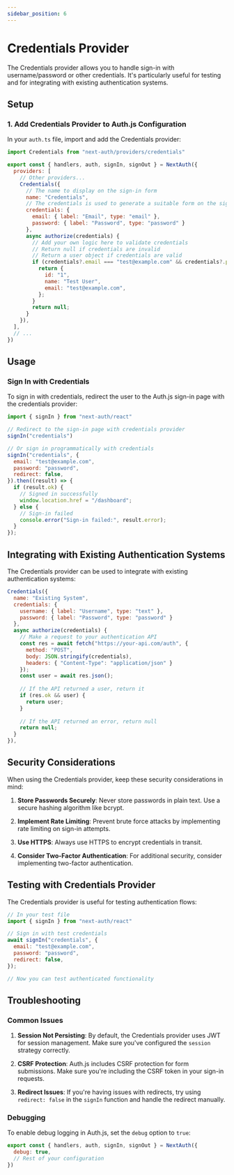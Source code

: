 ```yaml
---
sidebar_position: 6
---
```


# Credentials Provider

The Credentials provider allows you to handle sign-in with username/password or other credentials. It's particularly useful for testing and for integrating with existing authentication systems.

## Setup

### 1. Add Credentials Provider to Auth.js Configuration

In your `auth.ts` file, import and add the Credentials provider:

```javascript
import Credentials from "next-auth/providers/credentials"

export const { handlers, auth, signIn, signOut } = NextAuth({
  providers: [
    // Other providers...
    Credentials({
      // The name to display on the sign-in form
      name: "Credentials",
      // The credentials is used to generate a suitable form on the sign-in page
      credentials: {
        email: { label: "Email", type: "email" },
        password: { label: "Password", type: "password" }
      },
      async authorize(credentials) {
        // Add your own logic here to validate credentials
        // Return null if credentials are invalid
        // Return a user object if credentials are valid
        if (credentials?.email === "test@example.com" && credentials?.password === "password") {
          return {
            id: "1",
            name: "Test User",
            email: "test@example.com",
          };
        }
        return null;
      }
    }),
  ],
  // ...
})
```

## Usage

### Sign In with Credentials

To sign in with credentials, redirect the user to the Auth.js sign-in page with the credentials provider:

```javascript
import { signIn } from "next-auth/react"

// Redirect to the sign-in page with credentials provider
signIn("credentials")

// Or sign in programmatically with credentials
signIn("credentials", {
  email: "test@example.com",
  password: "password",
  redirect: false,
}).then((result) => {
  if (result.ok) {
    // Signed in successfully
    window.location.href = "/dashboard";
  } else {
    // Sign-in failed
    console.error("Sign-in failed:", result.error);
  }
});
```

## Integrating with Existing Authentication Systems

The Credentials provider can be used to integrate with existing authentication systems:

```javascript
Credentials({
  name: "Existing System",
  credentials: {
    username: { label: "Username", type: "text" },
    password: { label: "Password", type: "password" }
  },
  async authorize(credentials) {
    // Make a request to your authentication API
    const res = await fetch("https://your-api.com/auth", {
      method: "POST",
      body: JSON.stringify(credentials),
      headers: { "Content-Type": "application/json" }
    });
    const user = await res.json();
    
    // If the API returned a user, return it
    if (res.ok && user) {
      return user;
    }
    
    // If the API returned an error, return null
    return null;
  }
}),
```

## Security Considerations

When using the Credentials provider, keep these security considerations in mind:

1. **Store Passwords Securely**: Never store passwords in plain text. Use a secure hashing algorithm like bcrypt.

2. **Implement Rate Limiting**: Prevent brute force attacks by implementing rate limiting on sign-in attempts.

3. **Use HTTPS**: Always use HTTPS to encrypt credentials in transit.

4. **Consider Two-Factor Authentication**: For additional security, consider implementing two-factor authentication.

## Testing with Credentials Provider

The Credentials provider is useful for testing authentication flows:

```javascript
// In your test file
import { signIn } from "next-auth/react"

// Sign in with test credentials
await signIn("credentials", {
  email: "test@example.com",
  password: "password",
  redirect: false,
});

// Now you can test authenticated functionality
```

## Troubleshooting

### Common Issues

1. **Session Not Persisting**: By default, the Credentials provider uses JWT for session management. Make sure you've configured the `session` strategy correctly.

2. **CSRF Protection**: Auth.js includes CSRF protection for form submissions. Make sure you're including the CSRF token in your sign-in requests.

3. **Redirect Issues**: If you're having issues with redirects, try using `redirect: false` in the `signIn` function and handle the redirect manually.

### Debugging

To enable debug logging in Auth.js, set the `debug` option to `true`:

```javascript
export const { handlers, auth, signIn, signOut } = NextAuth({
  debug: true,
  // Rest of your configuration
})
```
